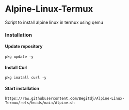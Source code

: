 # Alpine-Linux-Termux
Script to install alpine linux in termux using qemu
### Installation
#### Update repository
````
pkg update -y
````
#### Install Curl
````
pkg inatall curl -y
````
#### Start installation
````
https://raw.githubusercontent.com/Begitdj/Alpine-Linux-Termux/refs/heads/main/Alpine.sh
````
